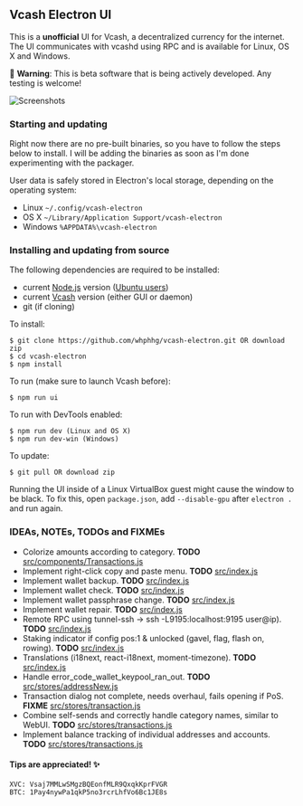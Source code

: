 ## Vcash Electron UI
This is a **unofficial** UI for Vcash, a decentralized currency for the internet. The UI communicates with vcashd using RPC and is available for Linux, OS X and Windows.

:hatching_chick: **Warning**: This is beta software that is being actively developed. Any testing is welcome!

![Screenshots](http://i.imgur.com/zfjel56.gif)


### Starting and updating
Right now there are no pre-built binaries, so you have to follow the steps below to install. I will be adding the binaries as soon as I'm done experimenting with the packager.

User data is safely stored in Electron's local storage, depending on the operating system:
- Linux `~/.config/vcash-electron`
- OS X `~/Library/Application Support/vcash-electron`
- Windows `%APPDATA%\vcash-electron`


### Installing and updating from source
The following dependencies are required to be installed:
* current [Node.js](https://nodejs.org/en/download/current/) version ([Ubuntu users](https://nodejs.org/en/download/package-manager/#debian-and-ubuntu-based-linux-distributions))
* current [Vcash](https://v.cash/wallets.php) version (either GUI or daemon)
* git (if cloning)

To install:

    $ git clone https://github.com/whphhg/vcash-electron.git OR download zip
    $ cd vcash-electron
    $ npm install

To run (make sure to launch Vcash before):

    $ npm run ui

To run with DevTools enabled:

    $ npm run dev (Linux and OS X)
    $ npm run dev-win (Windows)

To update:

    $ git pull OR download zip

Running the UI inside of a Linux VirtualBox guest might cause the window to be black. To fix this, open `package.json`, add `--disable-gpu` after `electron .` and run again.


### IDEAs, NOTEs, TODOs and FIXMEs
- Colorize amounts according to category. __TODO__ [src/components/Transactions.js](src/components/Transactions.js)
- Implement right-click copy and paste menu. __TODO__ [src/index.js](src/index.js)
- Implement wallet backup. __TODO__ [src/index.js](src/index.js)
- Implement wallet check. __TODO__ [src/index.js](src/index.js)
- Implement wallet passphrase change. __TODO__ [src/index.js](src/index.js)
- Implement wallet repair. __TODO__ [src/index.js](src/index.js)
- Remote RPC using tunnel-ssh -> ssh -L9195:localhost:9195 user@ip). __TODO__ [src/index.js](src/index.js)
- Staking indicator if config pos:1 & unlocked (gavel, flag, flash on, rowing). __TODO__ [src/index.js](src/index.js)
- Translations (i18next, react-i18next, moment-timezone). __TODO__ [src/index.js](src/index.js)
- Handle error_code_wallet_keypool_ran_out. __TODO__ [src/stores/addressNew.js](src/stores/addressNew.js)
- Transaction dialog not complete, needs overhaul, fails opening if PoS. __FIXME__ [src/stores/transaction.js](src/stores/transaction.js)
- Combine self-sends and correctly handle category names, similar to WebUI. __TODO__ [src/stores/transactions.js](src/stores/transactions.js)
- Implement balance tracking of individual addresses and accounts. __TODO__ [src/stores/transactions.js](src/stores/transactions.js)



#### Tips are appreciated! :sparkles:
```
XVC: Vsaj7MMLwSMgzBQEonfMLR9QxqkKprFVGR
BTC: 1Pay4nywPa1qkP5no3rcrLhfVo6Bc1JE8s
```
